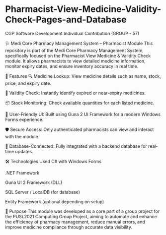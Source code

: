 # Pharmacist-View-Medicine-Validity-Check-Pages-and-Database
CGP Software Development Individual Contribution (GROUP - 57)

🩺 Medi Core Pharmacy Management System – Pharmacist Module
This repository is part of the Medi Core Pharmacy Management System, specifically focused on the Pharmacist View Medicine & Validity Check module. It allows pharmacists to view detailed medicine information, monitor expiry dates, and ensure inventory accuracy in real time.

📌 Features
🔍 Medicine Lookup: View medicine details such as name, stock, price, and expiry date.

🧪 Validity Check: Instantly identify expired or near-expiry medicines.

📦 Stock Monitoring: Check available quantities for each listed medicine.

🧠 User-Friendly UI: Built using Guna 2 UI Framework for a modern Windows Forms experience.

🛡️ Secure Access: Only authenticated pharmacists can view and interact with the module.

💾 Database-Connected: Fully integrated with a backend database for real-time updates.

🛠 Technologies Used
C# with Windows Forms

.NET Framework

Guna UI 2 Framework (DLL)

SQL Server / LocalDB (for database)

Entity Framework (optional depending on setup)

🎯 Purpose
This module was developed as a core part of a group project for the PUSL2021 Computing Group Project, aiming to automate and enhance the efficiency of pharmacy management, reduce manual errors, and improve medicine compliance through accurate data visibility.
